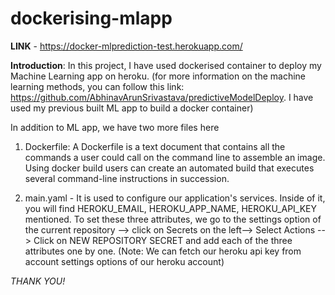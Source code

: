 # dockerising-mlapp


**LINK** - https://docker-mlprediction-test.herokuapp.com/

**Introduction**:
In this project, I have used dockerised container to deploy my Machine Learning app on heroku.
(for more information on the machine learning methods, you can follow this link: https://github.com/AbhinavArunSrivastava/predictiveModelDeploy.
I have used my previous built ML app to build a docker container)

In addition to ML app, we have two more files here 
1. Dockerfile: A Dockerfile is a text document that contains all the commands a user could call on the command line to assemble an image. 
               Using docker build users can create an automated build that executes several command-line instructions in succession. 
            
2. main.yaml - It is used to configure our application's services. Inside of it, you will find HEROKU_EMAIL, HEROKU_APP_NAME, HEROKU_API_KEY mentioned.
               To set these three attributes, we go to the settings option of the current repository --> click on Secrets on the left-->
               Select Actions --> Click on NEW REPOSITORY SECRET and add each of the three attributes one by one.
               (Note: We can fetch our heroku api key from account settings options of our heroku account)
               
               
*THANK YOU!*
